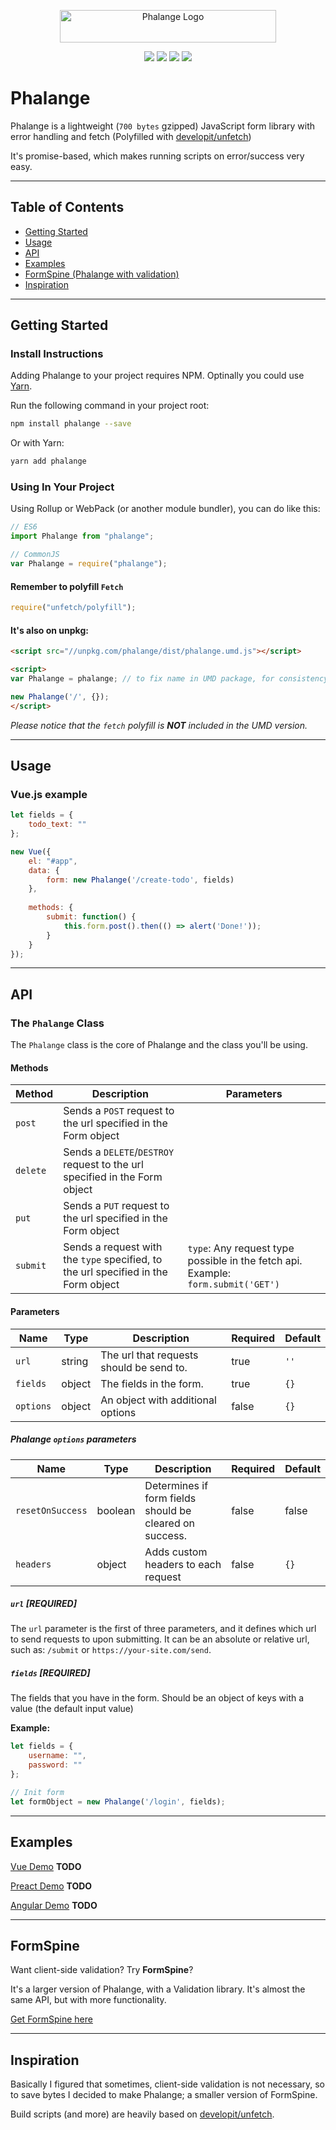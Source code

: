 <p align="center" style="text-align: center;">
<a href="http://lasserafn.github.io/phalange/"><img src="https://cdn.rawgit.com/LasseRafn/Phalange/1976e25f/logo.svg" width="346" height="52" alt="Phalange Logo" /></a>
</p>

<p align="center" style="text-align: center;">
<a href="https://codecov.io/gh/LasseRafn/Phalange"><img src="https://img.shields.io/codecov/c/github/LasseRafn/Phalange.svg?style=flat-square" /></a>
<a href="https://travis-ci.org/LasseRafn/Phalange"><img src="https://img.shields.io/travis/LasseRafn/Phalange.svg?style=flat-square" /></a>
<a href="http://npmjs.com/package/phalange"><img src="https://img.shields.io/npm/v/phalange.svg?style=flat-square" /></a>
<a href="http://npmjs.com/package/phalange"><img src="https://img.shields.io/npm/dt/phalange.svg?style=flat-square" /></a>
</p>

# Phalange

Phalange is a lightweight (`700 bytes` gzipped) JavaScript form library with error handling and fetch (Polyfilled with [developit/unfetch](https://github.com/developit/unfetch))

It's promise-based, which makes running scripts on error/success very easy.

------------------------------------------------

## Table of Contents

* [Getting Started](#getting-started)
* [Usage](#usage)
* [API](#api)
* [Examples](#examples)
* [FormSpine (Phalange with validation)](#formspine)
* [Inspiration](#inspiration)

------------------------------------------------

## Getting Started

### Install Instructions

Adding Phalange to your project requires NPM. Optinally you could use [Yarn](https://yarnpkg.com).

Run the following command in your project root:
```bash
npm install phalange --save
```

Or with Yarn:
```bash
yarn add phalange
```

### Using In Your Project

Using Rollup or WebPack (or another module bundler), you can do like this: 
```js
// ES6
import Phalange from "phalange";

// CommonJS
var Phalange = require("phalange");
```

#### Remember to polyfill `Fetch`
```js
require("unfetch/polyfill");
```

#### It's also on unpkg:
```html
<script src="//unpkg.com/phalange/dist/phalange.umd.js"></script>

<script>
var Phalange = phalange; // to fix name in UMD package, for consistency.

new Phalange('/', {});
</script>
```
_Please notice that the `fetch` polyfill is **NOT** included in the UMD version._
 
------------------------------------------------

## Usage

### Vue.js example
```js
let fields = {
    todo_text: ""
};

new Vue({
    el: "#app",
    data: {
        form: new Phalange('/create-todo', fields)
    },
    
    methods: {
        submit: function() {
            this.form.post().then(() => alert('Done!'));
        }
    }
});
```

------------------------------------------------

## API

### The `Phalange` Class

The `Phalange` class is the core of Phalange and the class you'll be using.

#### Methods

| Method | Description | Parameters |
| ------ | ----------- | ---------- |
| `post` | Sends a `POST` request to the url specified in the Form object |  |
| `delete` | Sends a `DELETE`/`DESTROY` request to the url specified in the Form object |  |
| `put` | Sends a `PUT` request to the url specified in the Form object |  |
| `submit` | Sends a request with the `type` specified, to the url specified in the Form object | `type`: Any request type possible in the fetch api. Example: `form.submit('GET')` |

#### Parameters

| Name | Type | Description | Required | Default |
| ---- |----- | ----------- |--------- | ------- |
| `url` | string | The url that requests should be send to. | true | `''` |
| `fields` | object | The fields in the form. | true | `{}` |
| `options` | object | An object with additional options | false | `{}` |

##### Phalange `options` parameters

| Name | Type | Description | Required | Default |
| ---- |----- | ----------- |--------- | ------- |
| `resetOnSuccess` | boolean | Determines if form fields should be cleared on success. | false | false |
| `headers` | object | Adds custom headers to each request | false | `{}` |

##### `url` [REQUIRED]

The `url` parameter is the first of three parameters, and it defines which url to send requests to upon submitting. It can be an absolute or relative url, such as: `/submit` or `https://your-site.com/send`.

##### `fields` [REQUIRED]

The fields that you have in the form. Should be an object of keys with a value (the default input value)

**Example:**
```js
let fields = {
    username: "",
    password: ""
};

// Init form
let formObject = new Phalange('/login', fields);
```
------------------------------------------------

## Examples

[Vue Demo](http://codepen.io/LasseRafn/pen/RpJMLY/) **TODO**

[Preact Demo](http://codepen.io/LasseRafn/pen/qrKMgG/) **TODO**

[Angular Demo](http://codepen.io/LasseRafn/pen/qrKMgG/) **TODO**

------------------------------------------------

## FormSpine

Want client-side validation? Try **FormSpine**?

It's a larger version of Phalange, with a Validation library. It's almost the same API, but with more functionality.

[Get FormSpine here](https://github.com/LasseRafn/FormSpine)

------------------------------------------------

## Inspiration
Basically I figured that sometimes, client-side validation is not necessary, so to save bytes I decided to make Phalange; a smaller version of FormSpine.

Build scripts (and more) are heavily based on [developit/unfetch](https://github.com/developit/unfetch). 
